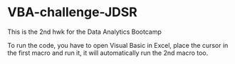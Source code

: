# VBA-challenge-JDSR
This is the 2nd hwk for the Data Analytics Bootcamp

To run the code, you have to open Visual Basic in Excel, place the cursor in the first macro and run it, it will automatically run the 2nd macro too.
